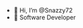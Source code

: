 - 👋 Hi, I’m @Snazzy72
- 👀 Software Developer

<!---
Snazzy72/Snazzy72 is a ✨ special ✨ repository because its `README.md` (this file) appears on your GitHub profile.
You can click the Preview link to take a look at your changes.
--->

